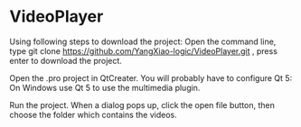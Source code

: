 # VideoPlayer
Using following steps to download the project: Open the command line, type git clone https://github.com/YangXiao-logic/VideoPlayer.git , press enter to download the project. 

Open the .pro project in QtCreater. You will probably have to configure Qt 5:  On Windows use Qt 5 to use the multimedia plugin. 

Run the project. When a dialog pops up, click the open file button, then choose the folder which contains the videos. 
